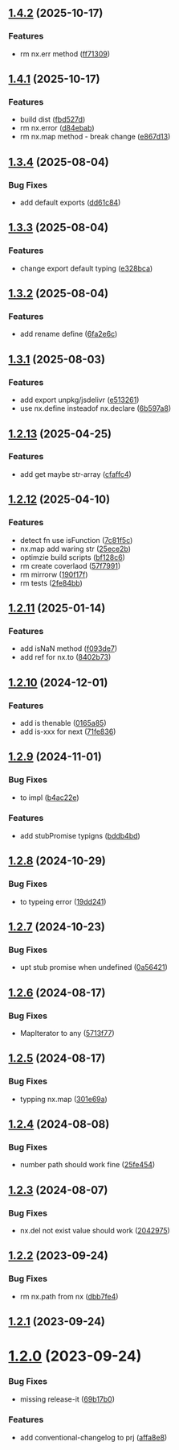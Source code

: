 

## [1.4.2](https://github.com/afeiship/next/compare/v1.4.1...v1.4.2) (2025-10-17)


### Features

* rm nx.err method ([ff71309](https://github.com/afeiship/next/commit/ff7130913706fb6773c1c93885f93f54bf9ce352))

## [1.4.1](https://github.com/afeiship/next/compare/v1.3.4...v1.4.1) (2025-10-17)


### Features

* build dist ([fbd527d](https://github.com/afeiship/next/commit/fbd527d891a85098c36b2b559c35006a8f4eb5c7))
* rm nx.error ([d84ebab](https://github.com/afeiship/next/commit/d84ebab101b28a36067082f315c5df58b7cad590))
* rm nx.map method - break change ([e867d13](https://github.com/afeiship/next/commit/e867d13e67ccd9cc16af5368abea5ba74e6782dd))

## [1.3.4](https://github.com/afeiship/next/compare/v1.3.3...v1.3.4) (2025-08-04)


### Bug Fixes

* add default exports ([dd61c84](https://github.com/afeiship/next/commit/dd61c84736eb25d403f9daf73fc9dc45db385f3a))

## [1.3.3](https://github.com/afeiship/next/compare/v1.3.2...v1.3.3) (2025-08-04)


### Features

* change export default typing ([e328bca](https://github.com/afeiship/next/commit/e328bca513a5695884c2d8b9d484057706b218f5))

## [1.3.2](https://github.com/afeiship/next/compare/v1.3.1...v1.3.2) (2025-08-04)


### Features

* add rename define ([6fa2e6c](https://github.com/afeiship/next/commit/6fa2e6c6f9aaed1a919f3f934f832e6647af8761))

## [1.3.1](https://github.com/afeiship/next/compare/v1.2.13...v1.3.1) (2025-08-03)


### Features

* add export unpkg/jsdelivr ([e513261](https://github.com/afeiship/next/commit/e513261daef111ccc41194f106f6295e61512486))
* use nx.define insteadof nx.declare ([6b597a8](https://github.com/afeiship/next/commit/6b597a8fcc1bf6e8622242b512c8013445e237df))

## [1.2.13](https://github.com/afeiship/next/compare/v1.2.12...v1.2.13) (2025-04-25)


### Features

* add get maybe str-array ([cfaffc4](https://github.com/afeiship/next/commit/cfaffc447505f6cec6af064bc0fb3e3a79c1204a))

## [1.2.12](https://github.com/afeiship/next/compare/v1.2.11...v1.2.12) (2025-04-10)


### Features

* detect fn use isFunction ([7c81f5c](https://github.com/afeiship/next/commit/7c81f5c85dd9d00890d12b35cfb155b593789f43))
* nx.map add waring str ([25ece2b](https://github.com/afeiship/next/commit/25ece2bba9e2b5056f5a87d2df6118674c72d721))
* optimzie build scripts ([bf128c6](https://github.com/afeiship/next/commit/bf128c66b90c5be1aa9420e44a32006dca9da7df))
* rm create coverlaod ([57f7991](https://github.com/afeiship/next/commit/57f79911cc753c9ca3e6f11d7cf5ea847d7d8eb3))
* rm mirrorw ([190f17f](https://github.com/afeiship/next/commit/190f17fe7fb0c162b23021715c5929b3800b9f97))
* rm tests ([2fe84bb](https://github.com/afeiship/next/commit/2fe84bbce455775ad358dea76f82c7fdc8ab1237))

## [1.2.11](https://github.com/afeiship/next/compare/v1.2.10...v1.2.11) (2025-01-14)


### Features

* add isNaN method ([f093de7](https://github.com/afeiship/next/commit/f093de7cb1671414531b03224661782e36968ae8))
* add ref for nx.to ([8402b73](https://github.com/afeiship/next/commit/8402b737f49d482b8dceca43dcc573ebfb58adee))

## [1.2.10](https://github.com/afeiship/next/compare/v1.2.9...v1.2.10) (2024-12-01)


### Features

* add is thenable ([0165a85](https://github.com/afeiship/next/commit/0165a851f155d0f83235314551de2c63c78f9281))
* add is-xxx for next ([71fe836](https://github.com/afeiship/next/commit/71fe8368154775072cfa9a8137bc83d65d31e350))

## [1.2.9](https://github.com/afeiship/next/compare/v1.2.8...v1.2.9) (2024-11-01)


### Bug Fixes

* to impl ([b4ac22e](https://github.com/afeiship/next/commit/b4ac22e81e1552a2443a48c5392b60d6d3411fdf))


### Features

* add stubPromise typigns ([bddb4bd](https://github.com/afeiship/next/commit/bddb4bd8da55de9cde6b44c25b76b26ec7b737a5))

## [1.2.8](https://github.com/afeiship/next/compare/v1.2.7...v1.2.8) (2024-10-29)


### Bug Fixes

* to typeing error ([19dd241](https://github.com/afeiship/next/commit/19dd241587ca190740032e3615126e600856f80f))

## [1.2.7](https://github.com/afeiship/next/compare/v1.2.6...v1.2.7) (2024-10-23)


### Bug Fixes

* upt stub promise when undefined ([0a56421](https://github.com/afeiship/next/commit/0a564217a407645ff872a63257ea21931e47d0db))

## [1.2.6](https://github.com/afeiship/next/compare/v1.2.5...v1.2.6) (2024-08-17)


### Bug Fixes

* MapIterator to any ([5713f77](https://github.com/afeiship/next/commit/5713f7747928254414e60580f1abe5e6282440fd))

## [1.2.5](https://github.com/afeiship/next/compare/v1.2.4...v1.2.5) (2024-08-17)


### Bug Fixes

* typping nx.map ([301e69a](https://github.com/afeiship/next/commit/301e69ac1f65845d663a11db41fa9e418b10e4d7))

## [1.2.4](https://github.com/afeiship/next/compare/v1.2.3...v1.2.4) (2024-08-08)


### Bug Fixes

* number path should work fine ([25fe454](https://github.com/afeiship/next/commit/25fe454ad05b85614383bf90584fef6a9033ec7e))

## [1.2.3](https://github.com/afeiship/next/compare/v1.2.2...v1.2.3) (2024-08-07)


### Bug Fixes

* nx.del not exist value should work ([2042975](https://github.com/afeiship/next/commit/20429750d77a8f16ae4ad5ab02c5ce99a4cdf20a))

## [1.2.2](https://github.com/afeiship/next/compare/v1.2.1...v1.2.2) (2023-09-24)


### Bug Fixes

* rm nx.path from nx ([dbb7fe4](https://github.com/afeiship/next/commit/dbb7fe4896da5dc422b54d73dbf5ec271682d136))

## [1.2.1](https://github.com/afeiship/next/compare/v1.2.0...v1.2.1) (2023-09-24)

# [1.2.0](https://github.com/afeiship/next/compare/v1.1.16...v1.2.0) (2023-09-24)


### Bug Fixes

* missing release-it ([69b17b0](https://github.com/afeiship/next/commit/69b17b08291bd05c2a53de53089abd6104b4c874))


### Features

* add conventional-changelog to prj ([affa8e8](https://github.com/afeiship/next/commit/affa8e8de9c68adfe8006ef077276509e979dc22))